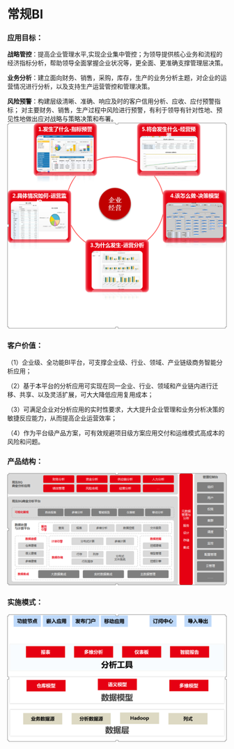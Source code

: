 # 常规BI


### 应用目标：
**战略管控**：提高企业管理水平,实现企业集中管控；为领导提供核心业务和流程的经济指标分析，帮助领导全面掌握企业状况等，更全面、更准确支撑管理层决策。

**业务分析**：建立面向财务、销售，采购，库存，生产的业务分析主题，对企业的运营情况进行分析，以及支持生产运营管控和管理决策。

**风险预警**：构建层级清晰、准确、响应及时的客户信用分析、应收、应付预警指标； 对主要财务、销售，生产过程中风险进行预警，有利于领导有针对性地、预见性地做出应对战略与策略决策和布署。
![](QQ图片20161129102132.png)

### 客户价值：

（1）企业级、全功能BI平台，可支撑企业级、行业、领域、产业链级商务智能分析应用；

（2）基于本平台的分析应用可实现在同一企业、行业、领域和产业链内进行迁移、共享、以及灵活扩展，可大大降低应用复用成本；

（3）可满足企业对分析应用的实时性要求，大大提升企业管理和业务分析决策的敏捷反应能力，从而提高企业运营效率；

（4）作为平台级产品方案，可有效规避项目级方案应用交付和运维模式高成本的风险和问题。

### 产品结构：
![](QQ图片20161129102258.png)

### 实施模式：
![](QQ图片20161129102316.png)



